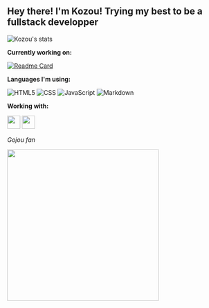 ## **Hey there! I'm Kozou! Trying my best to be a fullstack developper**

![Kozou's stats](https://github-readme-stats.vercel.app/api?username=kozou4ever&show_icons=true&theme=tokyonight)

**Currently working on:**

[![Readme Card](https://github-readme-stats.vercel.app/api/pin/?username=Kozou4ever&repo=yt-downloader)](https://github.com/Kozou4ever/YT-downloader)

**Languages I'm using:**

![HTML5](https://img.shields.io/badge/-HTML5-E34F26?logo=html5&logoColor=white)
![CSS](https://img.shields.io/badge/-CSS-1572B6?logo=css3&logoColor=white)
![JavaScript](https://img.shields.io/badge/-JavaScript-F7DF1E?logo=javascript&logoColor=black)
![Markdown](https://img.shields.io/badge/-Markdown-000000?logo=markdown&logoColor=white)

**Working with:**

<img src="https://framalibre.org/sites/default/files/leslogos/Visual_Studio_Code_1.18_icon.png" width=30> <img src="https://image.flaticon.com/icons/png/512/25/25231.png" width=30>

*Gojou fan*

<img align="center" src="https://i.imgur.com/f83frkB.gif" width=350>